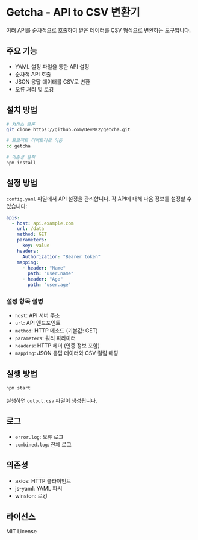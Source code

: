 # Getcha - API to CSV 변환기

여러 API를 순차적으로 호출하여 받은 데이터를 CSV 형식으로 변환하는 도구입니다.

## 주요 기능

- YAML 설정 파일을 통한 API 설정
- 순차적 API 호출
- JSON 응답 데이터를 CSV로 변환
- 오류 처리 및 로깅

## 설치 방법

```bash
# 저장소 클론
git clone https://github.com/DevMK2/getcha.git

# 프로젝트 디렉토리로 이동
cd getcha

# 의존성 설치
npm install
```

## 설정 방법

`config.yaml` 파일에서 API 설정을 관리합니다. 각 API에 대해 다음 정보를 설정할 수 있습니다:

```yaml
apis:
  - host: api.example.com
    url: /data
    method: GET
    parameters:
      key: value
    headers:
      Authorization: "Bearer token"
    mapping:
      - header: "Name"
        path: "user.name"
      - header: "Age"
        path: "user.age"
```

### 설정 항목 설명

- `host`: API 서버 주소
- `url`: API 엔드포인트
- `method`: HTTP 메소드 (기본값: GET)
- `parameters`: 쿼리 파라미터
- `headers`: HTTP 헤더 (인증 정보 포함)
- `mapping`: JSON 응답 데이터와 CSV 컬럼 매핑

## 실행 방법

```bash
npm start
```

실행하면 `output.csv` 파일이 생성됩니다.

## 로그

- `error.log`: 오류 로그
- `combined.log`: 전체 로그

## 의존성

- axios: HTTP 클라이언트
- js-yaml: YAML 파서
- winston: 로깅

## 라이선스

MIT License 